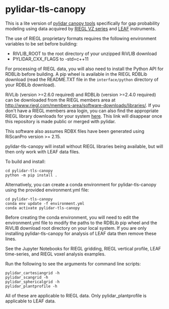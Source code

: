 # pylidar-tls-canopy

This is a lite version of [pylidar canopy tools](http://www.pylidar.org/en/latest/commandline_canopy.html) specifically for gap probability modeling using data acquired by [RIEGL VZ series](http://www.riegl.com/nc/products/terrestrial-scanning/) and [LEAF](https://www.sensingsystems.com.au/) instruments.

The use of RIEGL proprietary formats requires the following environment variables to be set before building:
  - RIVLIB_ROOT to the root directory of your unzipped RiVLIB download
  - PYLIDAR_CXX_FLAGS to -std=c++11

For processing of RIEGL data, you will also need to install the Python API for RDBLib before building. A pip wheel is available in the RIEGL RDBLib download (read the README.TXT file in the ```interface/python``` directory of your RDBLib download).

RiVLib (version >=2.6.0 required) and RDBLib (version >=2.4.0 required) can be downloaded from the RIEGL members area at http://www.riegl.com/members-area/software-downloads/libraries/. 
If you don't have a RIEGL members area login, you can also find the appropriate RIEGL library downloads for your system [here](https://drive.google.com/drive/folders/1ORdOxGI23D_uB0f4iVsyvVCldk1zekle?usp=sharing). This link will disappear once this repository is made public or merged with pylidar.

This software also assumes RDBX files have been generated using RiScanPro version >= 2.15.

pylidar-tls-canopy will install without RIEGL libraries being available, but will then only work with LEAF data files.

To build and install:
```
cd pylidar-tls-canopy
python -m pip install .
```

Alternatively, you can create a conda environment for pylidar-tls-canopy using the provided environment.yml file:
```
cd pylidar-tls-canopy
conda env update -f environment.yml
conda activate pylidar-tls-canopy
```
Before creating the conda environment, you will need to edit the environment.yml file to modify the paths to the RDBLib pip wheel and the RiVLIB download root directory on your local system. If you are only installing pylidar-tls-canopy for analysis of LEAF data then remove these lines.

See the Jupyter Notebooks for RIEGL gridding, RIEGL vertical profile, LEAF time-series, and RIEGL voxel analysis examples.

Run the following to see the arguments for command line scripts:
```
pylidar_cartesiangrid -h
pylidar_scangrid -h
pylidar_sphericalgrid -h
pylidar_plantprofile -h
```
All of these are applicable to RIEGL data. Only pylidar_plantprofile is applicable to LEAF data.
